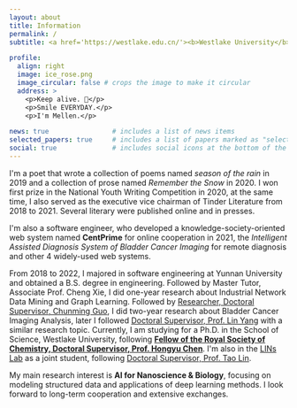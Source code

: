 ```yaml
---
layout: about
title: Information
permalink: /
subtitle: <a href='https://westlake.edu.cn/'><b>Westlake University</b></a>. No.600 Dunyu Road, Hangzhou, Zhejiang, China.

profile:
  align: right
  image: ice_rose.png
  image_circular: false # crops the image to make it circular
  address: >
    <p>Keep alive. 🌲</p>
    <p>Smile EVERYDAY.</p>
    <p>I'm Mellen.</p>

news: true                # includes a list of news items
selected_papers: true     # includes a list of papers marked as "selected={true}"
social: true              # includes social icons at the bottom of the page
---
```


I'm a poet that wrote a collection of poems named *season of the rain* in 2019 and a collection of prose named *Remember the Snow* in 2020. I won first prize in the National Youth Writing Competition in 2020, at the same time, I also served as the executive vice chairman of Tinder Literature from 2018 to 2021. Several literary were published online and in presses.

I'm also a software engineer, who developed a knowledge-society-oriented web system named **CentPrime** for online cooperation in 2021, the *Intelligent Assisted Diagnosis System of Bladder Cancer Imaging* for remote diagnosis and other 4 widely-used web systems.

From 2018 to 2022, I majored in software engineering at Yunnan University and obtained a B.S. degree in engineering. Followed by Master Tutor, Associate Prof. Cheng Xie, I did one-year research about Industrial Network Data Mining and Graph Learning. Followed by [Researcher, Doctoral Supervisor, Chunming Guo](http://www.ynusky.ynu.edu.cn/yunlifesci/yjz/guochunming.htm), I did two-year research about Bladder Cancer Imaging Analysis, later I followed [Doctoral Supervisor, Prof. Lin Yang](https://www.westlake.edu.cn/faculty/lin-yang.html) with a similar research topic. Currently, I am studying for a Ph.D. in the School of Science, Westlake University, following **[Fellow of the Royal Society of Chemistry, Doctoral Supervisor, Prof. Hongyu Chen](https://www.westlake.edu.cn/faculty/hongyu-chen.html)**. I'm also in the [LINs Lab](https://lins-lab.github.io/) as a joint student, following [Doctoral Supervisor, Prof. Tao Lin](https://www.westlake.edu.cn/faculty/tao-lin.html).

My main research interest is **AI for Nanoscience & Biology**, focusing on modeling structured data and applications of deep learning methods. I look forward to long-term cooperation and extensive exchanges.
